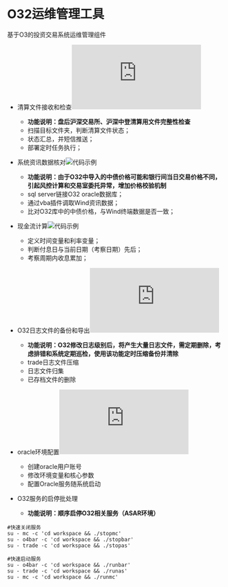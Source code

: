# O32运维管理工具
基于O3的投资交易系统运维管理组件

- 清算文件接收和检查![代码示例](https://github.com/QingYu2017/O32-Trade-MGR-Tools/blob/O32%E8%BF%90%E7%BB%B4%E7%AE%A1%E7%90%86%E9%85%8D%E5%A5%97%E5%B7%A5%E5%85%B7/fileCheck%20V1.1.sh)
  - **功能说明：盘后沪深交易所、沪深中登清算用文件完整性检查**
  - 扫描目标文件夹，判断清算文件状态；
  - 状态汇总，并短信推送； 
  - 部署定时任务执行；

- 系统资讯数据核对![代码示例](https://github.com/QingYu2017/O32-Trade-MGR-Tools/blob/O32%E8%BF%90%E7%BB%B4%E7%AE%A1%E7%90%86%E9%85%8D%E5%A5%97%E5%B7%A5%E5%85%B7/checkPrice.vbs)
  - **功能说明：由于O32中导入的中债价格可能和银行间当日交易价格不同，引起风控计算和交易室委托异常，增加价格校验机制**
  - sql server链接O32 oracle数据库；
  - 通过vba插件调取Wind资讯数据；
  - 比对O32库中的中债价格，与Wind终端数据是否一致；

- 现金流计算![代码示例](https://github.com/QingYu2017/O32-Trade-MGR-Tools/blob/O32%E8%BF%90%E7%BB%B4%E7%AE%A1%E7%90%86%E9%85%8D%E5%A5%97%E5%B7%A5%E5%85%B7/cashFlow.vbs)
  - 定义时间变量和利率变量；
  - 判断付息日与当前日期（考察日期）先后；
  - 考察周期内收息累加；

- O32日志文件的备份和导出![代码示例](https://github.com/QingYu2017/O32-Trade-MGR-Tools/blob/O32%E8%BF%90%E7%BB%B4%E7%AE%A1%E7%90%86%E9%85%8D%E5%A5%97%E5%B7%A5%E5%85%B7/bakProc%20V1.0.sh)
  - **功能说明：O32修改日志级别后，将产生大量日志文件，需定期删除，考虑排错和系统定期巡检，使用该功能定时压缩备份并清除**
  - trade日志文件压缩
  - 日志文件归集
  - 已存档文件的删除

- oracle环境配置![代码示例](https://github.com/QingYu2017/O32-Trade-MGR-Tools/blob/O32%E8%BF%90%E7%BB%B4%E7%AE%A1%E7%90%86%E9%85%8D%E5%A5%97%E5%B7%A5%E5%85%B7/installORA%20V1.0.sh)
  - 创建oracle用户账号
  - 修改环境变量和核心参数
  - 配置Oracle服务随系统启动

- O32服务的启停批处理
  - **功能说明：顺序启停O32相关服务（ASAR环境）**
```shell
#快速关闭服务
su - mc -c 'cd workspace && ./stopmc'
su - o4bar -c 'cd workspace && ./stopbar'
su - trade -c 'cd workspace && ./stopas'

#快速启动服务
su - o4bar -c 'cd workspace && ./runbar'
su - trade -c 'cd workspace && ./runas'
su - mc -c 'cd workspace && ./runmc'
```
